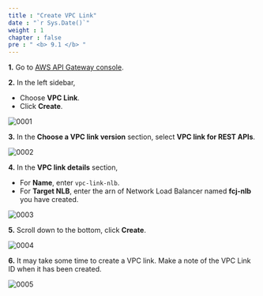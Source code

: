 ```yaml
---
title : "Create VPC Link"
date : "`r Sys.Date()`"
weight : 1
chapter : false
pre : " <b> 9.1 </b> "
---
```


**1.** Go to [AWS API Gateway console](https://console.aws.amazon.com/apigateway/).

**2.** In the left sidebar,

- Choose **VPC Link**.
- Click **Create**.

![0001](/images/9/1/0001.svg?featherlight=false&width=100pc)

**3.** In the **Choose a VPC link version** section, select **VPC link for REST APIs**.

![0002](/images/9/1/0002.svg?featherlight=false&width=100pc)

**4.** In the **VPC link details** section,

- For **Name**, enter `vpc-link-nlb`.
- For **Target NLB**, enter the arn of Network Load Balancer named **fcj-nlb** you have created.

![0003](/images/9/1/0003.svg?featherlight=false&width=100pc)

**5.** Scroll down to the bottom, click **Create**.

![0004](/images/9/1/0004.svg?featherlight=false&width=100pc)

**6.** It may take some time to create a VPC link. Make a note of the VPC Link ID when it has been created.

![0005](/images/9/1/0005.svg?featherlight=false&width=100pc)
